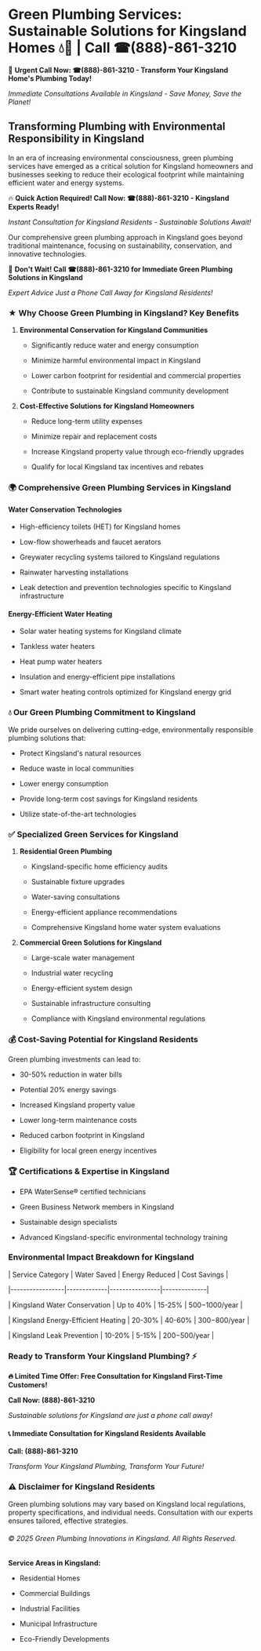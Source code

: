 # Green Plumbing Services: Sustainable Solutions for Kingsland Homes 💧🌿 | Call ☎(888)-861-3210

🚨 **Urgent Call Now: ☎(888)-861-3210 - Transform Your Kingsland Home's Plumbing Today!**
*Immediate Consultations Available in Kingsland - Save Money, Save the Planet!*

## Transforming Plumbing with Environmental Responsibility in Kingsland

In an era of increasing environmental consciousness, green plumbing services have emerged as a critical solution for Kingsland homeowners and businesses seeking to reduce their ecological footprint while maintaining efficient water and energy systems. 

🔥 **Quick Action Required! Call Now: ☎(888)-861-3210 - Kingsland Experts Ready!**
*Instant Consultation for Kingsland Residents - Sustainable Solutions Await!*

Our comprehensive green plumbing approach in Kingsland goes beyond traditional maintenance, focusing on sustainability, conservation, and innovative technologies.

🚨 **Don't Wait! Call ☎(888)-861-3210 for Immediate Green Plumbing Solutions in Kingsland**
*Expert Advice Just a Phone Call Away for Kingsland Residents!*

### ★ Why Choose Green Plumbing in Kingsland? Key Benefits

1. **Environmental Conservation for Kingsland Communities** 
   - Significantly reduce water and energy consumption
   - Minimize harmful environmental impact in Kingsland
   - Lower carbon footprint for residential and commercial properties
   - Contribute to sustainable Kingsland community development

2. **Cost-Effective Solutions for Kingsland Homeowners** 
   - Reduce long-term utility expenses
   - Minimize repair and replacement costs
   - Increase Kingsland property value through eco-friendly upgrades
   - Qualify for local Kingsland tax incentives and rebates

### 🌍 Comprehensive Green Plumbing Services in Kingsland

#### Water Conservation Technologies
- High-efficiency toilets (HET) for Kingsland homes
- Low-flow showerheads and faucet aerators
- Greywater recycling systems tailored to Kingsland regulations
- Rainwater harvesting installations
- Leak detection and prevention technologies specific to Kingsland infrastructure

#### Energy-Efficient Water Heating
- Solar water heating systems for Kingsland climate
- Tankless water heaters
- Heat pump water heaters
- Insulation and energy-efficient pipe installations
- Smart water heating controls optimized for Kingsland energy grid

### 💧 Our Green Plumbing Commitment to Kingsland

We pride ourselves on delivering cutting-edge, environmentally responsible plumbing solutions that:
- Protect Kingsland's natural resources
- Reduce waste in local communities
- Lower energy consumption
- Provide long-term cost savings for Kingsland residents
- Utilize state-of-the-art technologies

### ✅ Specialized Green Services for Kingsland

1. **Residential Green Plumbing**
   - Kingsland-specific home efficiency audits
   - Sustainable fixture upgrades
   - Water-saving consultations
   - Energy-efficient appliance recommendations
   - Comprehensive Kingsland home water system evaluations

2. **Commercial Green Solutions for Kingsland**
   - Large-scale water management
   - Industrial water recycling
   - Energy-efficient system design
   - Sustainable infrastructure consulting
   - Compliance with Kingsland environmental regulations

### 💰 Cost-Saving Potential for Kingsland Residents

Green plumbing investments can lead to:
- 30-50% reduction in water bills
- Potential 20% energy savings
- Increased Kingsland property value
- Lower long-term maintenance costs
- Reduced carbon footprint in Kingsland
- Eligibility for local green energy incentives

### 🏆 Certifications & Expertise in Kingsland

- EPA WaterSense® certified technicians
- Green Business Network members in Kingsland
- Sustainable design specialists
- Advanced Kingsland-specific environmental technology training

### Environmental Impact Breakdown for Kingsland

| Service Category | Water Saved | Energy Reduced | Cost Savings |
|-----------------|-------------|----------------|--------------|
| Kingsland Water Conservation | Up to 40% | 15-25% | $500-$1000/year |
| Kingsland Energy-Efficient Heating | 20-30% | 40-60% | $300-$800/year |
| Kingsland Leak Prevention | 10-20% | 5-15% | $200-$500/year |

### Ready to Transform Your Kingsland Plumbing? ⚡

**🔥 Limited Time Offer: Free Consultation for Kingsland First-Time Customers!**

**Call Now: (888)-861-3210**
*Sustainable solutions for Kingsland are just a phone call away!*

#### 📞 Immediate Consultation for Kingsland Residents Available

**Call: (888)-861-3210**
*Transform Your Kingsland Plumbing, Transform Your Future!*

### ⚠️ Disclaimer for Kingsland Residents

Green plumbing solutions may vary based on Kingsland local regulations, property specifications, and individual needs. Consultation with our experts ensures tailored, effective strategies.

###### © 2025 Green Plumbing Innovations in Kingsland. All Rights Reserved.

**Service Areas in Kingsland:** 
- Residential Homes
- Commercial Buildings
- Industrial Facilities
- Municipal Infrastructure
- Eco-Friendly Developments